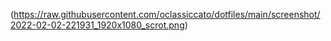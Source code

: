 (https://raw.githubusercontent.com/oclassiccato/dotfiles/main/screenshot/2022-02-02-221931_1920x1080_scrot.png)
